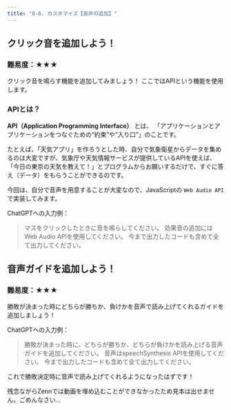 ```yaml
---
title: "8-6. カスタマイズ【音声の追加】"
---
```


## クリック音を追加しよう！

### 難易度：★★★

クリック音を鳴らす機能を追加してみましょう！
ここではAPIという機能を使用します。

### APIとは？

**API（Application Programming Interface）** とは、
「アプリケーションとアプリケーションをつなぐための“約束”や“入り口”」のことです。

たとえば、「天気アプリ」を作ろうとした時、自分で気象衛星からデータを集めるのは大変ですが、気象庁や天気情報サービスが提供しているAPIを使えば、「今日の東京の天気を教えて！」とプログラムからお願いするだけで、すぐに答え（データ）をもらうことができるのです。

今回は、自分で音声を用意することが大変なので、JavaScriptの `Web Audio API` で実装してみます。

ChatGPTへの入力例：

> マスをクリックしたときに音を鳴らしてください。
> 効果音の追加にはWeb Audio APIを使用してください。
> 今まで出力したコードも含めて全て出力してください。

## 音声ガイドを追加しよう！

### 難易度：★★★

勝敗が決まった時にどちらが勝ちか、負けかを音声で読み上げてくれるガイドを追加しましょう！

ChatGPTへの入力例：

> 勝敗が決まった時に、どちらが勝ちか、どちらが負けかを読み上げる音声ガイドを追加してください。
> 音声はspeechSynthesis APIを使用してください。
> 今まで出力したコードも含めて全て出力してください。

これで勝敗決定時に音声で読み上げてくれるようになったはずです！

残念ながらZennでは動画を埋め込むことができなかったため見本は出せません。ごめんなさい...
